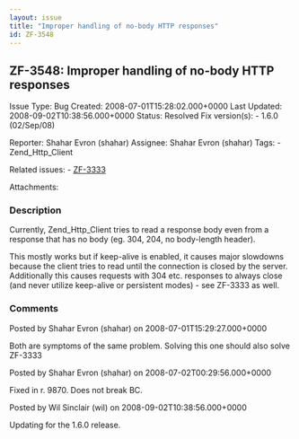 ```yaml
---
layout: issue
title: "Improper handling of no-body HTTP responses"
id: ZF-3548
---
```


ZF-3548: Improper handling of no-body HTTP responses
----------------------------------------------------

 Issue Type: Bug Created: 2008-07-01T15:28:02.000+0000 Last Updated: 2008-09-02T10:38:56.000+0000 Status: Resolved Fix version(s): - 1.6.0 (02/Sep/08)
 
 Reporter:  Shahar Evron (shahar)  Assignee:  Shahar Evron (shahar)  Tags: - Zend\_Http\_Client
 
 Related issues: - [ZF-3333](/issues/browse/ZF-3333)
 
 Attachments: 
### Description

Currently, Zend\_Http\_Client tries to read a response body even from a response that has no body (eg. 304, 204, no body-length header).

This mostly works but if keep-alive is enabled, it causes major slowdowns because the client tries to read until the connection is closed by the server. Additionally this causes requests with 304 etc. responses to always close (and never utilize keep-alive or persistent modes) - see ZF-3333 as well.

 

 

### Comments

Posted by Shahar Evron (shahar) on 2008-07-01T15:29:27.000+0000

Both are symptoms of the same problem. Solving this one should also solve ZF-3333

 

 

Posted by Shahar Evron (shahar) on 2008-07-02T00:29:56.000+0000

Fixed in r. 9870. Does not break BC.

 

 

Posted by Wil Sinclair (wil) on 2008-09-02T10:38:56.000+0000

Updating for the 1.6.0 release.

 

 